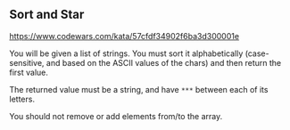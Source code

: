 ## Sort and Star

https://www.codewars.com/kata/57cfdf34902f6ba3d300001e

You will be given a list of strings. You must sort it alphabetically (case-sensitive, and based on the ASCII values of the chars) and then return the first value.

The returned value must be a string, and have `***` between each of its letters.

You should not remove or add elements from/to the array.
